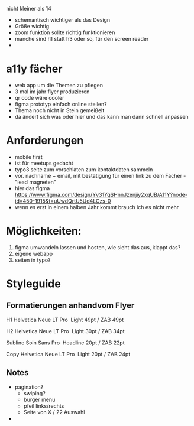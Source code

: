 nicht kleiner als 14

- schemantisch wichtiger als das Design
- Größe wichtig
- zoom funktion sollte richtig funktionieren
- manche sind h1 statt h3 oder so, für den screen reader
-

# a11y fächer

- web app um die Themen zu pflegen
- 3 mal im jahr flyer produzieren
- qr code wäre cooler
- figma prototyp einfach online stellen?
- Thema noch nicht in Stein gemeißelt
- da ändert sich was oder hier und das kann man dann schnell anpassen

# Anforderungen

- mobile first
- ist für meetups gedacht
- typo3 seite zum vorschlaten zum kontaktdaten sammeln
- vor. nachname + email, mit bestätigung für einen link zu dem Fächer - "lead magneten"
- hier das figma https://www.figma.com/design/Yv31YqSHnnJzenjiy2xqUB/A11Y?node-id=450-1915&t=uUwdQrtU5Ud4LCzs-0
- wenn es erst in einem halben Jahr kommt brauch ich es nicht mehr

# Möglichkeiten:

1. figma umwandeln lassen und hosten, wie sieht das aus, klappt das?
2. eigene webapp
3. seiten in typo?

# Styleguide

## Formatierungen anhandvom Flyer

H1
Helvetica Neue LT Pro 
Light
49pt / ZAB 49pt

H2
Helvetica Neue LT Pro 
Light
30pt / ZAB 34pt

Subline
Soin Sans Pro 
Headline
20pt / ZAB 22pt

Copy
Helvetica Neue LT Pro 
Light
20pt / ZAB 24pt

## Notes

- pagination?
  - swiping?
  - burger menu
  - pfeil links/rechts
  - Seite von X / 22 Auswahl
-
